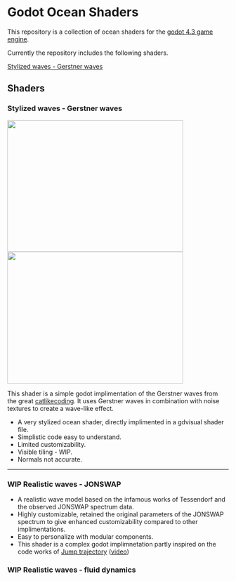 # Godot Ocean Shaders

This repository is a collection of ocean shaders for the [godot 4.3 game engine](https://godotengine.org/).

Currently the repository includes the following shaders.

[Stylized waves - Gerstner waves](https://github.com/gersondekleuver/godot_ocean_shaders/tree/main/godot-ocean-shader-collection-4.3/stylized_wave)

## Shaders

### Stylized waves - Gerstner waves

<img src="https://github.com/user-attachments/assets/049ffac4-ce0c-4cbe-a574-7823a6304130" width="400" height="300" /> <img src="https://github.com/user-attachments/assets/c9ca243a-460e-46c0-8e02-7773abad8f21" width="400" height="300" />

This shader is a simple godot implimentation of the Gerstner waves from the great [catlikecoding](https://catlikecoding.com/unity/tutorials/flow/waves/).
It uses Gerstner waves in combination with noise textures to create a wave-like effect. 

* A very stylized ocean shader, directly implimented in a gdvisual shader file.
* Simplistic code easy to understand.
* Limited customizability.
* Visible tiling - WIP.
* Normals not accurate.

---------- 

### WIP Realistic waves - JONSWAP

* A realistic wave model based on the infamous works of Tessendorf and the observed JONSWAP spectrum data.
* Highly customizable, retained the original parameters of the JONSWAP spectrum to give enhanced customizability compared to other implimentations.
* Easy to personalize with modular components.
* This shader is a complex godot implimnetation partly inspired on the code works of [Jump trajectory](https://github.com/gasgiant/FFT-Ocean) ([video](https://www.youtube.com/watch?v=kGEqaX4Y4bQ))

### WIP Realistic waves - fluid dynamics
